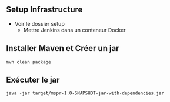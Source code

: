 ## Setup Infrastructure
- Voir le dossier setup 
  - Mettre Jenkins dans un conteneur Docker

## Installer Maven et Créer un jar
```mvn clean package```

## Exécuter le jar
```java -jar target/mspr-1.0-SNAPSHOT-jar-with-dependencies.jar```